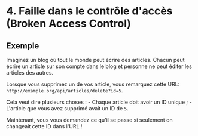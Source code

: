 # 4. Faille dans le contrôle d'accès (Broken Access Control)

## Exemple

Imaginez un blog où tout le monde peut écrire des articles.
Chacun peut écrire un article sur son compte dans le blog et personne ne peut éditer les articles
des autres.

Lorsque vous supprimez un de vos article, vous remarquez cette URL: `http://example.org/api/articles/delete?id=5`.

Cela veut dire plusieurs choses :
    - Chaque article doit avoir un ID unique ;
    - L'article que vous avez supprimé avait un ID de `5`.

Maintenant, vous vous demandez ce qu'il se passe si seulement on changeait cette ID dans l'URL !

